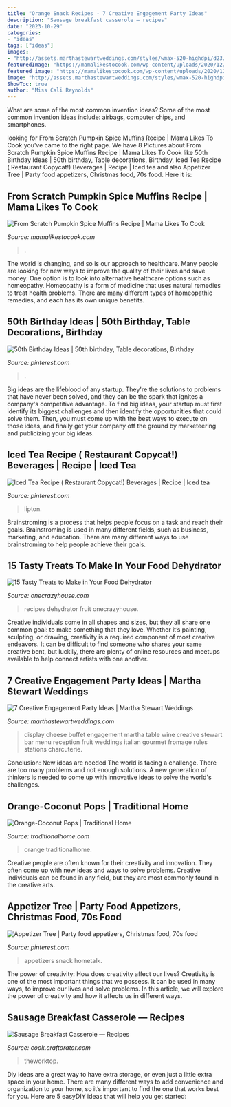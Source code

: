 ```yaml
---
title: "Orange Snack Recipes - 7 Creative Engagement Party Ideas"
description: "Sausage breakfast casserole — recipes"
date: "2023-10-29"
categories:
- "ideas"
tags: ["ideas"]
images:
- "http://assets.marthastewartweddings.com/styles/wmax-520-highdpi/d23/cheese-display-md108850/cheese-display-md108850_vert.jpg?itok=soz2zhOx"
featuredImage: "https://mamalikestocook.com/wp-content/uploads/2020/12/pin-pumpkin-spice-muffins.jpg"
featured_image: "https://mamalikestocook.com/wp-content/uploads/2020/12/pin-pumpkin-spice-muffins.jpg"
image: "http://assets.marthastewartweddings.com/styles/wmax-520-highdpi/d23/cheese-display-md108850/cheese-display-md108850_vert.jpg?itok=soz2zhOx"
ShowToc: true
author: "Miss Cali Reynolds"
---
```



What are some of the most common invention ideas?
Some of the most common invention ideas include: airbags, computer chips, and smartphones.

	

		
looking for From Scratch Pumpkin Spice Muffins Recipe | Mama Likes To Cook you've came to the right page. We have 8 Pictures about From Scratch Pumpkin Spice Muffins Recipe | Mama Likes To Cook like 50th Birthday Ideas | 50th birthday, Table decorations, Birthday, Iced Tea Recipe ( Restaurant Copycat!) Beverages | Recipe | Iced tea and also Appetizer Tree | Party food appetizers, Christmas food, 70s food. Here it is:
		
    
## From Scratch Pumpkin Spice Muffins Recipe | Mama Likes To Cook

<img loading=lazy src="https://mamalikestocook.com/wp-content/uploads/2020/12/pin-pumpkin-spice-muffins.jpg" onerror="this.onerror=null;this.src='https://tse2.mm.bing.net/th?id=OIP._RGII6g-GhL4tikQQu1TAAHaLH&amp;pid=15.1';" alt="From Scratch Pumpkin Spice Muffins Recipe | Mama Likes To Cook">

_Source: mamalikestocook.com_

>. 

	

The world is changing, and so is our approach to healthcare. Many people are looking for new ways to improve the quality of their lives and save money. One option is to look into alternative healthcare options such as homeopathy. Homeopathy is a form of medicine that uses natural remedies to treat health problems. There are many different types of homeopathic remedies, and each has its own unique benefits.

    
## 50th Birthday Ideas | 50th Birthday, Table Decorations, Birthday

<img loading=lazy src="https://i.pinimg.com/736x/57/62/21/576221774e867fd49bbd2a9f152e68de.jpg" onerror="this.onerror=null;this.src='https://tse3.mm.bing.net/th?id=OIP.0K9vtAi-U_4GZ8sotCAmGAHaJ3&amp;pid=15.1';" alt="50th Birthday Ideas | 50th birthday, Table decorations, Birthday">

_Source: pinterest.com_

>. 

	

Big ideas are the lifeblood of any startup. They're the solutions to problems that have never been solved, and they can be the spark that ignites a company's competitive advantage. To find big ideas, your startup must first identify its biggest challenges and then identify the opportunities that could solve them. Then, you must come up with the best ways to execute on those ideas, and finally get your company off the ground by marketeering and publicizing your big ideas.

    
## Iced Tea Recipe ( Restaurant Copycat!) Beverages | Recipe | Iced Tea

<img loading=lazy src="https://i.pinimg.com/736x/0c/28/3e/0c283e828c00151b8a4dfa4a3399ac95.jpg" onerror="this.onerror=null;this.src='https://tse4.mm.bing.net/th?id=OIP.Evy5Ky2emYRBnOy7qUAh6wHaLH&amp;pid=15.1';" alt="Iced Tea Recipe ( Restaurant Copycat!) Beverages | Recipe | Iced tea">

_Source: pinterest.com_

>lipton. 

	

Brainstroming is a process that helps people focus on a task and reach their goals. Brainstroming is used in many different fields, such as business, marketing, and education. There are many different ways to use brainstroming to help people achieve their goals.

    
## 15 Tasty Treats To Make In Your Food Dehydrator

<img loading=lazy src="https://cdn.onecrazyhouse.com/wp-content/uploads/2016/12/food-dehydrator-recipes-feature.jpg" onerror="this.onerror=null;this.src='https://tse3.mm.bing.net/th?id=OIP.Ms2StJdSeBthrHjRj7R6eQHaD3&amp;pid=15.1';" alt="15 Tasty Treats to Make in Your Food Dehydrator">

_Source: onecrazyhouse.com_

>recipes dehydrator fruit onecrazyhouse. 

	

Creative individuals come in all shapes and sizes, but they all share one common goal: to make something that they love. Whether it’s painting, sculpting, or drawing, creativity is a required component of most creative endeavors. It can be difficult to find someone who shares your same creative bent, but luckily, there are plenty of online resources and meetups available to help connect artists with one another.

    
## 7 Creative Engagement Party Ideas | Martha Stewart Weddings

<img loading=lazy src="http://assets.marthastewartweddings.com/styles/wmax-520-highdpi/d23/cheese-display-md108850/cheese-display-md108850_vert.jpg?itok=soz2zhOx" onerror="this.onerror=null;this.src='https://tse1.mm.bing.net/th?id=OIP.qo1LuBW95Kd5_BY7EA-iwQHaJQ&amp;pid=15.1';" alt="7 Creative Engagement Party Ideas | Martha Stewart Weddings">

_Source: marthastewartweddings.com_

>display cheese buffet engagement martha table wine creative stewart bar menu reception fruit weddings italian gourmet fromage rules stations charcuterie. 

	

Conclusion: New ideas are needed
The world is facing a challenge. There are too many problems and not enough solutions. A new generation of thinkers is needed to come up with innovative ideas to solve the world's challenges.

    
## Orange-Coconut Pops | Traditional Home

<img loading=lazy src="http://images.traditionalhome.mdpcdn.com/sites/traditionalhome.com/files/styles/facebook_og_image/public/article/102221332.jpg?itok=mSoHS0hf" onerror="this.onerror=null;this.src='https://tse2.mm.bing.net/th?id=OIP.2XcRu7_9aNqmZthTdN3LSAHaHa&amp;pid=15.1';" alt="Orange-Coconut Pops | Traditional Home">

_Source: traditionalhome.com_

>orange traditionalhome. 

	

Creative people are often known for their creativity and innovation. They often come up with new ideas and ways to solve problems. Creative individuals can be found in any field, but they are most commonly found in the creative arts.

    
## Appetizer Tree | Party Food Appetizers, Christmas Food, 70s Food

<img loading=lazy src="https://i.pinimg.com/736x/4d/ad/4a/4dad4a1f80050a5b1d8756a99caaffe1--trees-appetizer.jpg" onerror="this.onerror=null;this.src='https://tse2.mm.bing.net/th?id=OIP.Jzd2bRuBBS9pNtvGJ2EuOQHaJ3&amp;pid=15.1';" alt="Appetizer Tree | Party food appetizers, Christmas food, 70s food">

_Source: pinterest.com_

>appetizers snack hometalk. 

	

The power of creativity: How does creativity affect our lives?
Creativity is one of the most important things that we possess. It can be used in many ways, to improve our lives and solve problems. In this article, we will explore the power of creativity and how it affects us in different ways.

    
## Sausage Breakfast Casserole — Recipes

<img loading=lazy src="https://cook.craftorator.com/upload/000/u3/c/b/67b51a45.jpg" onerror="this.onerror=null;this.src='https://tse4.mm.bing.net/th?id=OIP.nBIsHANccW49PF-pZw_BCAHaJ4&amp;pid=15.1';" alt="Sausage Breakfast Casserole — Recipes">

_Source: cook.craftorator.com_

>theworktop. 

	

Diy ideas are a great way to have extra storage, or even just a little extra space in your home. There are many different ways to add convenience and organization to your home, so it’s important to find the one that works best for you. Here are 5 easyDIY ideas that will help you get started: 


